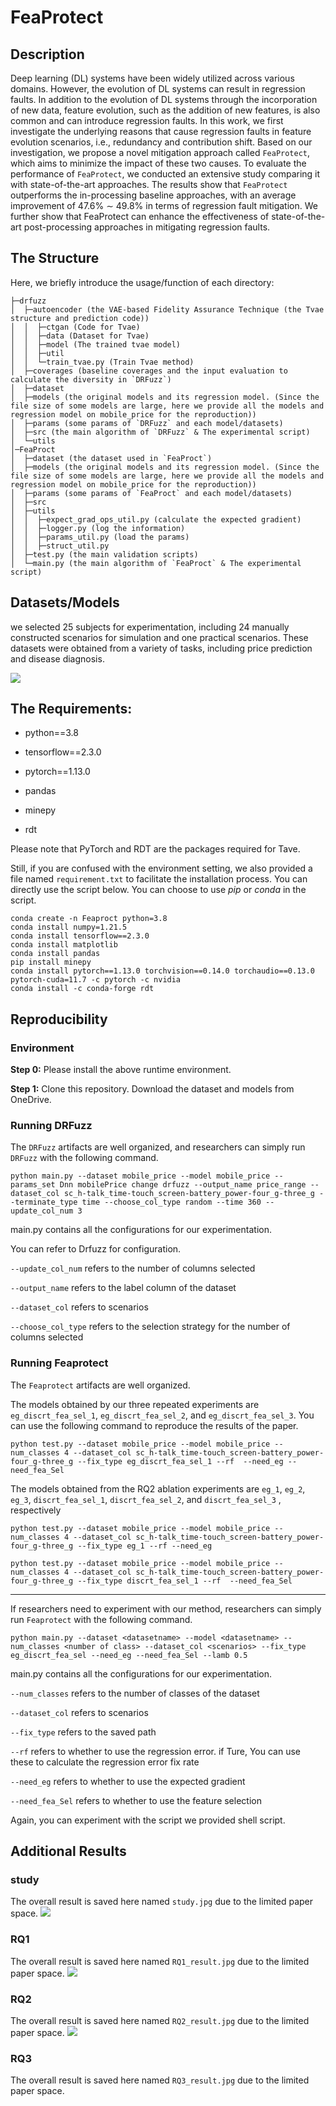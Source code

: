# FeaProtect

## Description

Deep learning (DL) systems have been widely utilized across various domains. However, the evolution of DL systems can result in regression faults. In addition to the evolution of DL systems through the incorporation of new data, feature evolution, such as the addition of new features, is also common and can introduce regression faults.
In this work, we first investigate the underlying reasons that cause regression faults in feature evolution scenarios, i.e., redundancy and contribution shift. Based on our investigation, we propose a novel mitigation approach called `FeaProtect`, which aims to minimize the impact of these two causes. To evaluate the performance of `FeaProtect`, we conducted an extensive study comparing it with state-of-the-art approaches. The results show that `FeaProtect` outperforms the in-processing baseline approaches, with an average improvement of 47.6\% $\sim$ 49.8\% in terms of regression fault mitigation. We further show that FeaProtect can enhance the effectiveness of state-of-the-art post-processing approaches in mitigating regression faults.


## The Structure
Here, we briefly introduce the usage/function of each directory: 

```
├─drfuzz
│  ├─autoencoder (the VAE-based Fidelity Assurance Technique (the Tvae structure and prediction code))
│  │  ├─ctgan (Code for Tvae)
│  │  ├─data (Dataset for Tvae)
│  │  ├─model (The trained tvae model)
│  │  ├─util
│  │  └─train_tvae.py (Train Tvae method)
│  ├─coverages (baseline coverages and the input evaluation to calculate the diversity in `DRFuzz`)
│  ├─dataset
│  ├─models (the original models and its regression model. (Since the file size of some models are large, here we provide all the models and regression model on mobile_price for the reproduction))
│  ├─params (some params of `DRFuzz` and each model/datasets)
│  ├─src (the main algorithm of `DRFuzz` & The experimental script)
│  └─utils
│─FeaProct
│  ├─dataset (the dataset used in `FeaProct`)
│  ├─models (the original models and its regression model. (Since the file size of some models are large, here we provide all the models and regression model on mobile_price for the reproduction))
│  ├─params (some params of `FeaProct` and each model/datasets)
│  ├─src
│  ├─utils
│  │  ├─expect_grad_ops_util.py (calculate the expected gradient)
│  │  ├─logger.py (log the information)
│  │  ├─params_util.py (load the params)
│  │  ├─struct_util.py 
│  ├─test.py (the main validation scripts)
│  └─main.py (the main algorithm of `FeaProct` & The experimental script)

```

## Datasets/Models
we selected 25 subjects for experimentation, including 24 manually
constructed scenarios for simulation and one practical scenarios. These datasets were
obtained from a variety of tasks, including price prediction and disease diagnosis.

![](images/dataset_model.png)

## The Requirements:

- python==3.8

- tensorflow==2.3.0

- pytorch==1.13.0

- pandas

- minepy

- rdt

Please note that PyTorch and RDT are the packages required for Tave.

Still, if you are confused with the environment setting, we also provided a file named `requirement.txt` to facilitate the installation process. You can directly use the script below. You can choose to use _pip_ or _conda_ in the script.

~~~
conda create -n Feaproct python=3.8
conda install numpy=1.21.5
conda install tensorflow==2.3.0
conda install matplotlib
conda install pandas
pip install minepy
conda install pytorch==1.13.0 torchvision==0.14.0 torchaudio==0.13.0 pytorch-cuda=11.7 -c pytorch -c nvidia
conda install -c conda-forge rdt
~~~

## Reproducibility

### Environment

**Step 0:** Please install the above runtime environment.

**Step 1:** Clone this repository. Download the dataset and models from OneDrive. 

### Running DRFuzz

The `DRFuzz` artifacts are well organized, and researchers can simply run `DRFuzz` with the following command.

~~~
python main.py --dataset mobile_price --model mobile_price --params_set Dnn mobilePrice change drfuzz --output_name price_range --dataset_col sc_h-talk_time-touch_screen-battery_power-four_g-three_g --terminate_type time --choose_col_type random --time 360 --update_col_num 3
~~~

main.py contains all the configurations for our experimentation.

You can refer to Drfuzz for configuration. 

`--update_col_num` refers to the number of columns selected

`--output_name` refers to the label column of the dataset

`--dataset_col` refers to scenarios

`--choose_col_type` refers to the selection strategy for the number of columns selected

### Running Feaprotect

The `Feaprotect` artifacts are well organized.

The models obtained by our three repeated experiments are `eg_discrt_fea_sel_1`, `eg_discrt_fea_sel_2`, and `eg_discrt_fea_sel_3`. You can use the following command to reproduce the results of the paper.

~~~
python test.py --dataset mobile_price --model mobile_price --num_classes 4 --dataset_col sc_h-talk_time-touch_screen-battery_power-four_g-three_g --fix_type eg_discrt_fea_sel_1 --rf  --need_eg --need_fea_Sel
~~~

The models obtained from the RQ2 ablation experiments are `eg_1`, `eg_2`, `eg_3`, `discrt_fea_sel_1`, `discrt_fea_sel_2`, and `discrt_fea_sel_3`
, respectively
~~~
python test.py --dataset mobile_price --model mobile_price --num_classes 4 --dataset_col sc_h-talk_time-touch_screen-battery_power-four_g-three_g --fix_type eg_1 --rf --need_eg
~~~

~~~
python test.py --dataset mobile_price --model mobile_price --num_classes 4 --dataset_col sc_h-talk_time-touch_screen-battery_power-four_g-three_g --fix_type discrt_fea_sel_1 --rf  --need_fea_Sel
~~~

-----
If researchers need to experiment with our method, researchers can simply run `Feaprotect` with the following command.

~~~
python main.py --dataset <datasetname> --model <datasetname> --num_classes <number of class> --dataset_col <scenarios> --fix_type eg_discrt_fea_sel --need_eg --need_fea_Sel --lamb 0.5
~~~

main.py contains all the configurations for our experimentation.

`--num_classes` refers to the number of classes of the dataset

`--dataset_col` refers to scenarios

`--fix_type` refers to the saved path

`--rf` refers to whether to use the regression error. if Ture, You can use these to calculate the regression error fix rate

`--need_eg` refers to whether to use the expected gradient

`--need_fea_Sel` refers to whether to use the feature selection


Again, you can experiment with the script we provided shell script.

## Additional Results

### study

The overall result is saved here named `study.jpg` due to the limited paper space.
![](images/study.png)

### RQ1 

The overall result is saved here named `RQ1_result.jpg` due to the limited paper space.
![](images/RQ1.png)

### RQ2

The overall result is saved here named `RQ2_result.jpg` due to the limited paper space.
![](images/RQ2.png)

### RQ3

The overall result is saved here named `RQ3_result.jpg` due to the limited paper space.
